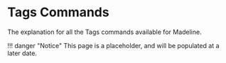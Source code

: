 # Tags Commands

The explanation for all the Tags commands available for Madeline.

!!! danger "Notice"
    This page is a placeholder, and will be populated at a later date.